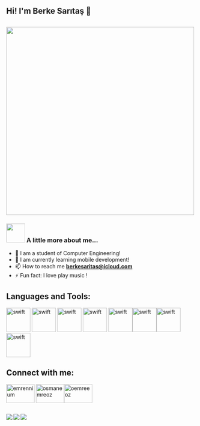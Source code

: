 
<h2>Hi! I'm Berke Sarıtaş 👋<h2>

<img src="https://static1.s123-cdn-static-a.com/uploads/5555641/normal_614650aa3c2a1.gif" width="500">

 ### <img src="https://media.giphy.com/media/VgCDAzcKvsR6OM0uWg/giphy.gif" width="50"> A little more about me...  
 - 🔭 I am a student of Computer Engineering!
 - 🌱 I am currently learning mobile development!
 - 📫 How to reach me **berkesaritas@icloud.com**
 - ⚡ Fun fact: I love play music !

 <h2 align="left">Languages and Tools:</h2>

 
 <img alt="swift" width="64px" src="https://img.icons8.com/color/240/000000/swift.png" />  <img alt="swift" width="64px" src="https://img.icons8.com/color/240/000000/flutter.png" /> <img alt="swift" width="64px" src="https://img.icons8.com/color/240/000000/dart.png" /> <img alt="swift" width="64px" src="https://img.icons8.com/color/240/000000/python.png" />  <img alt="swift" width="64px" src="https://img.icons8.com/color/240/000000/java.png" /><img alt="swift" width="64px" src="https://img.icons8.com/color/240/000000/nodejs.png" /><img alt="swift" width="64px" src="https://img.icons8.com/color/240/000000/firebase.png" /><img alt="swift" width="64px" src="https://img.icons8.com/color/240/000000/git.png" />
  
 <h2 align="left">Connect with me:</h2>
  
<a href="https://twitter.com/berkesaritas_" target="blank"><img align="center" src="https://raw.githubusercontent.com/rahuldkjain/github-profile-readme-generator/master/src/images/icons/Social/twitter.svg" alt="emrennium" height="50" width="75" /></a>
 <a href="https://www.linkedin.com/in/berke-saritaş-b543b121a/" target="blank"><img align="center" src="https://raw.githubusercontent.com/rahuldkjain/github-profile-readme-generator/master/src/images/icons/Social/linked-in-alt.svg" alt="osmanemreoz" height="50" width="75" /></a><a href="https://instagram.com/berkesaritas__" target="blank"><img align="center" src="https://raw.githubusercontent.com/rahuldkjain/github-profile-readme-generator/master/src/images/icons/Social/instagram.svg" alt="oemreeoz" height="50" width="75" /></a>
  
 <h2><h2>
   
   
<img align="left" src="https://github-readme-stats.vercel.app/api?username=mberkesaritas&show_icons=true&locale=en">

<img align="left" src="https://github-readme-stats.vercel.app/api/top-langs?username=mberkesaritas&show_icons=true&locale=en&layout=compact"> 
  
![](https://komarev.com/ghpvc/?username=mberkesaritas)


   
   
   






